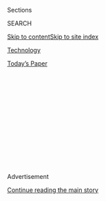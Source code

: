 <div id="app">

<div>

<div>

<div>

<div class="NYTAppHideMasthead css-1q2w90k e1suatyy0">

<div class="section css-ui9rw0 e1suatyy2">

<div class="css-eph4ug er09x8g0">

<div class="css-6n7j50">

</div>

<span class="css-1dv1kvn">Sections</span>

<div class="css-10488qs">

<span class="css-1dv1kvn">SEARCH</span>

</div>

[Skip to content](#site-content)[Skip to site
index](#site-index)

</div>

<div id="masthead-section-label" class="css-1wr3we4 eaxe0e00">

[Technology](https://www.nytimes.com/section/technology)

</div>

<div class="css-10698na e1huz5gh0">

</div>

</div>

<div id="masthead-bar-one" class="section hasLinks css-15hmgas e1csuq9d3">

<div class="css-uqyvli e1csuq9d0">

</div>

<div class="css-1uqjmks e1csuq9d1">

</div>

<div class="css-9e9ivx">

[](https://myaccount.nytimes.com/auth/login?response_type=cookie&client_id=vi)

</div>

<div class="css-1bvtpon e1csuq9d2">

[Today’s
Paper](https://www.nytimes.com/section/todayspaper)

</div>

</div>

</div>

</div>

<div data-aria-hidden="false">

<div id="site-content" data-role="main">

<div>

<div class="css-1aor85t" style="opacity:0.000000001;z-index:-1;visibility:hidden">

<div class="css-1hqnpie">

<div class="css-epjblv">

<span class="css-17xtcya">[Technology](/section/technology)</span><span class="css-x15j1o">|</span><span class="css-fwqvlz">Twitter
Takedown Targets QAnon
Accounts</span>

</div>

<div class="css-k008qs">

<div class="css-1iwv8en">

<span class="css-18z7m18"></span>

<div>

</div>

</div>

<span class="css-1n6z4y">https://nyti.ms/3eQ12t1</span>

<div class="css-1705lsu">

<div class="css-4xjgmj">

<div class="css-4skfbu" data-role="toolbar" data-aria-label="Social Media Share buttons, Save button, and Comments Panel with current comment count" data-testid="share-tools">

  - 
  - 
  - 
  - 
    
    <div class="css-6n7j50">
    
    </div>

  - 

</div>

</div>

</div>

</div>

</div>

</div>

<div id="NYT_TOP_BANNER_REGION" class="css-13pd83m">

</div>

<div id="top-wrapper" class="css-1sy8kpn">

<div id="top-slug" class="css-l9onyx">

Advertisement

</div>

[Continue reading the main
story](#after-top)

<div class="ad top-wrapper" style="text-align:center;height:100%;display:block;min-height:250px">

<div id="top" class="place-ad" data-position="top" data-size-key="top">

</div>

</div>

<div id="after-top">

</div>

</div>

<div>

<div id="sponsor-wrapper" class="css-1hyfx7x">

<div id="sponsor-slug" class="css-19vbshk">

Supported by

</div>

[Continue reading the main
story](#after-sponsor)

<div id="sponsor" class="ad sponsor-wrapper" style="text-align:center;height:100%;display:block">

</div>

<div id="after-sponsor">

</div>

</div>

<div class="css-186x18t">

</div>

<div class="css-1vkm6nb ehdk2mb0">

# Twitter Takedown Targets QAnon Accounts

</div>

The company permanently suspended thousands of accounts associated with
the fringe conspiracy theory movement. Facebook was said to be preparing
to take similar action.

<div class="css-79elbk" data-testid="photoviewer-wrapper">

<div class="css-z3e15g" data-testid="photoviewer-wrapper-hidden">

</div>

<div class="css-1a48zt4 ehw59r15" data-testid="photoviewer-children">

![<span class="css-16f3y1r e13ogyst0" data-aria-hidden="true">A flag
promoting QAnon, a loose network of conspiracy theories, carried by a
visitor to Mount Rushmore this
month.</span><span class="css-cnj6d5 e1z0qqy90" itemprop="copyrightHolder"><span class="css-1ly73wi e1tej78p0">Credit...</span><span><span>Scott
Olson/Getty
Images</span></span></span>](https://static01.nyt.com/images/2020/07/21/business/21twitter1/21twitter1-articleLarge.jpg?quality=75&auto=webp&disable=upscale)

</div>

</div>

<div class="css-18e8msd">

<div class="css-vp77d3 epjyd6m0">

<div class="css-1baulvz">

By [<span class="css-1baulvz last-byline" itemprop="name">Kate
Conger</span>](https://www.nytimes.com/by/kate-conger)

</div>

</div>

  - 
    
    <div class="css-ld3wwf e16638kd2">
    
    Published July 21, 2020Updated July 24,
    2020
    
    </div>

  - 
    
    <div class="css-4xjgmj">
    
    <div class="css-pvvomx" data-role="toolbar" data-aria-label="Social Media Share buttons, Save button, and Comments Panel with current comment count" data-testid="share-tools">
    
      - 
      - 
      - 
      - 
        
        <div class="css-6n7j50">
        
        </div>
    
      - 
    
    </div>
    
    </div>

</div>

</div>

<div class="section meteredContent css-1r7ky0e" name="articleBody" itemprop="articleBody">

<div class="css-1fanzo5 StoryBodyCompanionColumn">

<div class="css-53u6y8">

OAKLAND, Calif. — Twitter said Tuesday evening that it had removed
thousands of accounts that spread messages about the conspiracy theories
known as QAnon, saying their messages could lead to harm and violated
Twitter policy.

Twitter said it would also block trends related to the loose network of
QAnon conspiracy theories from appearing in its trending topics and
search, and would not allow users to post links affiliated with the
theories on its platform.

It was the first time that a social media service took sweeping action
to remove content affiliated with QAnon, which has become increasingly
popular on Twitter, Facebook and YouTube.

</div>

</div>

<div class="css-nj25e3">

> We’ve been clear that we will take strong enforcement action on
> behavior that has the potential to lead to offline harm. In line with
> this approach, this week we are taking further action on so-called
> ‘QAnon’ activity across the service.
> 
> — Twitter Safety (@TwitterSafety)
> [July 22, 2020](https://twitter.com/TwitterSafety/status/1285726277719199746?ref_src=twsrc%5Etfw)

</div>

<div class="css-1fanzo5 StoryBodyCompanionColumn">

<div class="css-53u6y8">

Facebook is preparing to take similar steps to limit the reach of QAnon
content on its platform, said two Facebook employees with knowledge of
the plans, who spoke on the condition of anonymity. The company has been
coordinating with Twitter and other social media companies and plans to
make and announcement next month, the employees said. Facebook declined
to comment.

</div>

</div>

<div class="css-1fanzo5 StoryBodyCompanionColumn">

<div class="css-53u6y8">

The QAnon theories stem from an anonymous person or group of people who
use the name “Q” and claim to have access to government secrets that
reveal a plot against President Trump and his supporters. That
supposedly classified information was initially posted on message boards
before spreading to mainstream internet platforms and has led to
significant online harassment as well as physical violence.

“QAnon is not conventional political discourse,” Alice Marwick, an
associate professor of communication at the University of North Carolina
at Chapel Hill. “It’s a conspiracy theory that makes wild claims and
baseless accusations about political actors and innocent people alike.”

Over several weeks, Twitter has removed 7,000 accounts that posted QAnon
material, a company spokeswoman said. The accounts had been increasingly
active, and had been involved in coordinated harassment campaigns on
Twitter or tried to evade a previous suspension by setting up new
accounts after an old account was deleted.

An additional 150,000 accounts will be hidden from trends and search on
Twitter, the spokeswoman added. The takedowns were [reported earlier by
NBC
News.](https://www.nbcnews.com/tech/tech-news/twitter-bans-7-000-qanon-accounts-limits-150-000-others-n1234541)

</div>

</div>

<div class="css-1fanzo5 StoryBodyCompanionColumn">

<div class="css-53u6y8">

“These accounts amplify and enable networked harassment on a level
that’s clearly against the Twitter terms of service,” Ms. Marwick
said. “But this won’t stop QAnon from operating. It’s multiplatform and
really good at adapting as media ecosystems change.”

In May, [Facebook
removed](https://about.fb.com/news/2020/05/april-cib-report/) a cluster
of five pages, 20 Facebook accounts and six groups affiliated with
QAnon, saying they had violated its policy against coordinated
inauthentic behavior. In 2018, Reddit [banned a handful of
groups](https://www.washingtonpost.com/news/the-intersect/wp/2018/09/12/reddit-bans-r-greatawakening-the-main-subreddit-for-qanon-conspiracy-theorists/)
focused on QAnon.

After years of taking a hands-off approach to content moderation,
Twitter has acted more aggressively in recent months to stem the flood
of abuse and harassment on its platform.

Since it became a venue for disinformation during the 2016 U.S.
presidential election, Twitter has cracked down on content that spreads
false information or encourages harassment. In February, it introduced a
[ban against manipulated photos and
videos](https://www.nytimes.com/2020/02/04/technology/twitter-fake-videos-photos-disinformation.html),
a popular method of tricking viewers and spreading disinformation. And
in May, it began labeling some of Mr. Trump’s tweets, saying they
contained false information or promoted violence.

Twitter’s aggressive enforcement actions have put it on [a collision
course with Mr.
Trump](https://www.nytimes.com/2020/05/30/technology/twitter-trump-dorsey.html),
who has said that Twitter is unfairly silencing conservative voices and
has [encouraged regulators to crack
down](https://www.nytimes.com/2020/05/28/us/politics/trump-order-social-media.html)
on the service. While the QAnon ban was applauded in many circles, some
conservatives said Twitter’s move was further evidence that the company
unevenly enforced its rules against Mr. Trump’s supporters.

The political attention has added to Twitter’s headaches. A
[wide-ranging
hack](https://www.nytimes.com/2020/07/17/technology/twitter-hackers-interview.html)
last week compromised the Twitter accounts of Democratic political
figures, including former Vice President Joseph R. Biden Jr. and former
President Barack Obama. Twitter also faces concerns that advertisers are
tightening spending during the coronavirus pandemic, and is expected to
report its second-quarter earnings this week.

More than two years after QAnon emerged from [the troll-infested corners
of the
internet](https://www.nytimes.com/2018/08/01/us/politics/what-is-qanon.html),
supporters of the movement, which the F.B.I. has labeled a potential
domestic terrorism threat, are [trickling into the
mainstream](https://www.nytimes.com/2020/07/14/us/politics/qanon-politicians-candidates.html)
of the Republican Party. Precisely how many candidates, mostly
Republicans, are running under the QAnon banner is unclear. Some
estimates put the number at a dozen, and few are expected to win in
November.

</div>

</div>

<div class="css-1fanzo5 StoryBodyCompanionColumn">

<div class="css-53u6y8">

A number of the candidates have sought to spread a core tenet of the
QAnon conspiracy: that Mr. Trump ran for office to save Americans from a
so-called deep state filled with child-abusing, devil-worshiping
bureaucrats. According to QAnon, backing the president’s enemies are
prominent Democrats who, in some telling, extract hormones from
children’s blood.

The president has [repeatedly retweeted QAnon
supporters](https://www.politico.com/news/2020/07/12/trump-tweeting-qanon-followers-357238)
and cheered on candidates who openly support the conspiracy theory, like
Marjorie Taylor Greene, a Republican House candidate in Georgia.

“A big winner. Congratulations\!” [Mr. Trump
tweeted](https://twitter.com/realDonaldTrump/status/1271428819296157697?s=20)
after Ms. Greene, whose ads have been banned by Facebook for violating
its terms of service, placed first in her primary.

Some QAnon followers have diverted their attention from political
causes. Recent QAnon campaigns on Twitter have focused on
[Wayfair](https://www.nytimes.com/aponline/2020/07/16/business/ap-us-wayfair-conspiracy-theory.html),
a furniture and décor company, and Chrissy Teigen, a model and cookbook
author who recently said she had blocked [one million
accounts](https://www.elle.com/uk/life-and-culture/culture/a33333809/chrissy-teigen-conspiracy-theorist-drama-jeffrey-epstein/)
affiliated with QAnon. She called on Twitter to take action after she
became a target of harassment.

QAnon theories share similar themes with [Pizzagate, a conspiracy
theory](https://www.nytimes.com/2016/11/21/technology/fact-check-this-pizzeria-is-not-a-child-trafficking-site.html?searchResultPosition=11)
popularized ahead of the 2016 presidential election that advanced the
baseless notion that the Democratic nominee, Hillary Clinton, and party
elites were running a child sex-trafficking ring out of a Washington
pizzeria. In December 2016, a [vigilante gunman showed
up](https://www.nytimes.com/2016/12/05/business/media/comet-ping-pong-pizza-shooting-fake-news-consequences.html?searchResultPosition=12)
at the restaurant with an assault rifle and opened fire into a closet,
and social media companies fear that they could be linked to similar
incidents if they allow conspiracy theories to thrive on their
platforms.

Facebook, Twitter and YouTube managed to largely suppress that Pizzagate
conspiracy theory, but as the presidential election nears it has
appeared to rebound on those platforms and newer ones, [like
TikTok](https://www.nytimes.com/2020/06/29/technology/pizzagate-tiktok.html).

Reporting was contributed by Sheera Frenkel, Matthew Rosenberg, Jennifer
Steinhauer and Kevin Roose.

</div>

</div>

<div>

</div>

</div>

<div>

</div>

<div>

</div>

<div>

</div>

<div>

<div id="bottom-wrapper" class="css-1ede5it">

<div id="bottom-slug" class="css-l9onyx">

Advertisement

</div>

[Continue reading the main
story](#after-bottom)

<div id="bottom" class="ad bottom-wrapper" style="text-align:center;height:100%;display:block;min-height:90px">

</div>

<div id="after-bottom">

</div>

</div>

</div>

</div>

</div>

## Site Index

<div>

</div>

## Site Information Navigation

  - [© <span>2020</span> <span>The New York Times
    Company</span>](https://help.nytimes.com/hc/en-us/articles/115014792127-Copyright-notice)

<!-- end list -->

  - [NYTCo](https://www.nytco.com/)
  - [Contact
    Us](https://help.nytimes.com/hc/en-us/articles/115015385887-Contact-Us)
  - [Work with us](https://www.nytco.com/careers/)
  - [Advertise](https://nytmediakit.com/)
  - [T Brand Studio](http://www.tbrandstudio.com/)
  - [Your Ad
    Choices](https://www.nytimes.com/privacy/cookie-policy#how-do-i-manage-trackers)
  - [Privacy](https://www.nytimes.com/privacy)
  - [Terms of
    Service](https://help.nytimes.com/hc/en-us/articles/115014893428-Terms-of-service)
  - [Terms of
    Sale](https://help.nytimes.com/hc/en-us/articles/115014893968-Terms-of-sale)
  - [Site
    Map](https://spiderbites.nytimes.com)
  - [Help](https://help.nytimes.com/hc/en-us)
  - [Subscriptions](https://www.nytimes.com/subscription?campaignId=37WXW)

</div>

</div>

</div>

</div>
